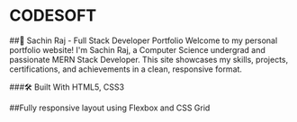 # CODESOFT
##🚀 Sachin Raj - Full Stack Developer Portfolio
Welcome to my personal portfolio website! I'm Sachin Raj, a Computer Science undergrad and passionate MERN Stack Developer. This site showcases my skills, projects, certifications, and achievements in a clean, responsive format.

###🛠 Built With
HTML5, CSS3

##Fully responsive layout using Flexbox and CSS Grid
